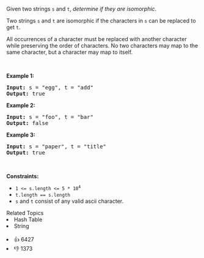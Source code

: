 <p>Given two strings <code>s</code> and <code>t</code>, <em>determine if they are isomorphic</em>.</p>

<p>Two strings <code>s</code> and <code>t</code> are isomorphic if the characters in <code>s</code> can be replaced to get <code>t</code>.</p>

<p>All occurrences of a character must be replaced with another character while preserving the order of characters. No two characters may map to the same character, but a character may map to itself.</p>

<p>&nbsp;</p> 
<p><strong class="example">Example 1:</strong></p> 
<pre><strong>Input:</strong> s = "egg", t = "add"
<strong>Output:</strong> true
</pre>
<p><strong class="example">Example 2:</strong></p> 
<pre><strong>Input:</strong> s = "foo", t = "bar"
<strong>Output:</strong> false
</pre>
<p><strong class="example">Example 3:</strong></p> 
<pre><strong>Input:</strong> s = "paper", t = "title"
<strong>Output:</strong> true
</pre> 
<p>&nbsp;</p> 
<p><strong>Constraints:</strong></p>

<ul> 
 <li><code>1 &lt;= s.length &lt;= 5 * 10<sup>4</sup></code></li> 
 <li><code>t.length == s.length</code></li> 
 <li><code>s</code> and <code>t</code> consist of any valid ascii character.</li> 
</ul>

<div><div>Related Topics</div><div><li>Hash Table</li><li>String</li></div></div><br><div><li>👍 6427</li><li>👎 1373</li></div>